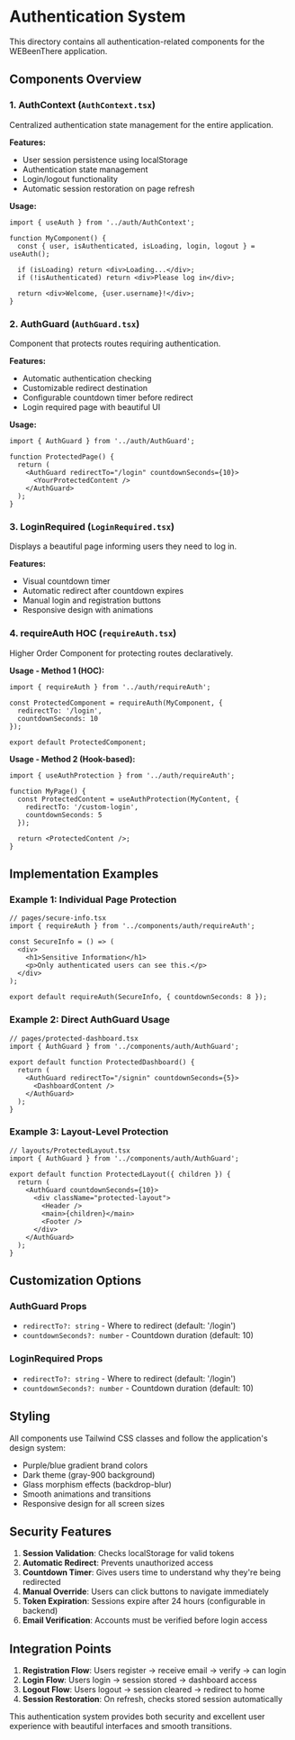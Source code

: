 # Authentication System

This directory contains all authentication-related components for the WEBeenThere application.

## Components Overview

### 1. AuthContext (`AuthContext.tsx`)
Centralized authentication state management for the entire application.

**Features:**
- User session persistence using localStorage
- Authentication state management
- Login/logout functionality
- Automatic session restoration on page refresh

**Usage:**
```tsx
import { useAuth } from '../auth/AuthContext';

function MyComponent() {
  const { user, isAuthenticated, isLoading, login, logout } = useAuth();
  
  if (isLoading) return <div>Loading...</div>;
  if (!isAuthenticated) return <div>Please log in</div>;
  
  return <div>Welcome, {user.username}!</div>;
}
```

### 2. AuthGuard (`AuthGuard.tsx`)
Component that protects routes requiring authentication.

**Features:**
- Automatic authentication checking
- Customizable redirect destination
- Configurable countdown timer before redirect
- Login required page with beautiful UI

**Usage:**
```tsx
import { AuthGuard } from '../auth/AuthGuard';

function ProtectedPage() {
  return (
    <AuthGuard redirectTo="/login" countdownSeconds={10}>
      <YourProtectedContent />
    </AuthGuard>
  );
}
```

### 3. LoginRequired (`LoginRequired.tsx`)
Displays a beautiful page informing users they need to log in.

**Features:**
- Visual countdown timer
- Automatic redirect after countdown expires
- Manual login and registration buttons
- Responsive design with animations

### 4. requireAuth HOC (`requireAuth.tsx`)
Higher Order Component for protecting routes declaratively.

**Usage - Method 1 (HOC):**
```tsx
import { requireAuth } from '../auth/requireAuth';

const ProtectedComponent = requireAuth(MyComponent, {
  redirectTo: '/login',
  countdownSeconds: 10
});

export default ProtectedComponent;
```

**Usage - Method 2 (Hook-based):**
```tsx
import { useAuthProtection } from '../auth/requireAuth';

function MyPage() {
  const ProtectedContent = useAuthProtection(MyContent, {
    redirectTo: '/custom-login',
    countdownSeconds: 5
  });
  
  return <ProtectedContent />;
}
```

## Implementation Examples

### Example 1: Individual Page Protection
```tsx
// pages/secure-info.tsx
import { requireAuth } from '../components/auth/requireAuth';

const SecureInfo = () => (
  <div>
    <h1>Sensitive Information</h1>
    <p>Only authenticated users can see this.</p>
  </div>
);

export default requireAuth(SecureInfo, { countdownSeconds: 8 });
```

### Example 2: Direct AuthGuard Usage
```tsx
// pages/protected-dashboard.tsx
import { AuthGuard } from '../components/auth/AuthGuard';

export default function ProtectedDashboard() {
  return (
    <AuthGuard redirectTo="/signin" countdownSeconds={5}>
      <DashboardContent />
    </AuthGuard>
  );
}
```

### Example 3: Layout-Level Protection
```tsx
// layouts/ProtectedLayout.tsx
import { AuthGuard } from '../components/auth/AuthGuard';

export default function ProtectedLayout({ children }) {
  return (
    <AuthGuard countdownSeconds={10}>
      <div className="protected-layout">
        <Header />
        <main>{children}</main>
        <Footer />
      </div>
    </AuthGuard>
  );
}
```

## Customization Options

### AuthGuard Props
- `redirectTo?: string` - Where to redirect (default: '/login')
- `countdownSeconds?: number` - Countdown duration (default: 10)

### LoginRequired Props
- `redirectTo?: string` - Where to redirect (default: '/login')  
- `countdownSeconds?: number` - Countdown duration (default: 10)

## Styling

All components use Tailwind CSS classes and follow the application's design system:
- Purple/blue gradient brand colors
- Dark theme (gray-900 background)
- Glass morphism effects (backdrop-blur)
- Smooth animations and transitions
- Responsive design for all screen sizes

## Security Features

1. **Session Validation**: Checks localStorage for valid tokens
2. **Automatic Redirect**: Prevents unauthorized access
3. **Countdown Timer**: Gives users time to understand why they're being redirected
4. **Manual Override**: Users can click buttons to navigate immediately
5. **Token Expiration**: Sessions expire after 24 hours (configurable in backend)
6. **Email Verification**: Accounts must be verified before login access

## Integration Points

1. **Registration Flow**: Users register → receive email → verify → can login
2. **Login Flow**: Users login → session stored → dashboard access
3. **Logout Flow**: Users logout → session cleared → redirect to home
4. **Session Restoration**: On refresh, checks stored session automatically

This authentication system provides both security and excellent user experience with beautiful interfaces and smooth transitions.
